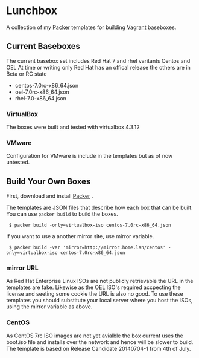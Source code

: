 Lunchbox
=========

A collection of my [Packer](http://packer.io) templates for building [Vagrant](http://vagrantup.com) baseboxes.

## Current Baseboxes

The current basebox set includes Red Hat 7 and rhel varitants Centos and OEL
At time or writing  only Red Hat has an offical release the others are in Beta or RC state

- centos-7.0rc-x86_64.json
- oel-7.0rc-x86_64.json
- rhel-7.0-x86_64.json

### VirtualBox

The boxes were built and tested with virtualbox 4.3.12

### VMware

Configuration for VMware is include in the templates but as of now untested.

## Build Your Own Boxes
 
First, download and install [Packer](http://packer.io) .

The templates are JSON files that describe how each box that can be built. You can use `packer build` to build the boxes.

     $ packer build -only=virtualbox-iso centos-7.0rc-x86_64.json
 
If you want to use a another mirror site, use mirror variable.
 
     $ packer build -var 'mirror=http://mirror.home.lan/centos' -only=virtualbox-iso centos-7.0rc-x86_64.json
 
### mirror URL

As Red Hat Enterprise Linux ISOs are not publicly retrievable the URL in the templates are fake. Likewise as the OEL ISO's required accpecting the license and seeting some cookie the URL is also no good. To use these templates you should substitute your local server where you host the ISOs, using the mirror variable as above.

### CentOS
As CentOS 7rc ISO images are not yet avialble the box current uses the boot.iso file and installs over the network and hence will be slower to build. The template is based on Release Candidate 20140704-1 from 4th of July.
